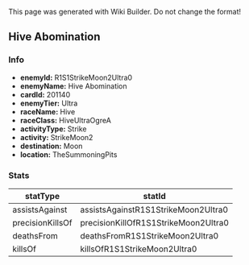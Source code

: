 <span class="wiki-builder">This page was generated with Wiki Builder. Do not change the format!</span>

## Hive Abomination
### Info
* **enemyId:** R1S1StrikeMoon2Ultra0
* **enemyName:** Hive Abomination
* **cardId:** 201140
* **enemyTier:** Ultra
* **raceName:** Hive
* **raceClass:** HiveUltraOgreA
* **activityType:** Strike
* **activity:** StrikeMoon2
* **destination:** Moon
* **location:** TheSummoningPits

### Stats
statType | statId
-------- | ------
assistsAgainst | assistsAgainstR1S1StrikeMoon2Ultra0
precisionKillsOf | precisionKillOfR1S1StrikeMoon2Ultra0
deathsFrom | deathsFromR1S1StrikeMoon2Ultra0
killsOf | killsOfR1S1StrikeMoon2Ultra0

